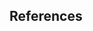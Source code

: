 <h2>References</h2>

[^1]: [Z3 News Covid Man Made](https://z3news.com/w/david-martin-presents-evidence-corona-virus-manmade/)

[^2]: [Wion Covid Man Made](https://www.wionews.com/opinions-blogs/covid-19-virus-has-properties-that-have-never-been-found-in-nature-before-304229)

[^3]: [WIV1-CoV paper]({{ site.baseurl }}/silver-storage/covid-19/2021/WIV1-CoV.pdf) & source [here](https://www.pnas.org/content/113/11/3048)

[^4]: [Dept. of Defense Bioweapons](https://redstate.com/shipwreckedcrew/2021/06/06/why-was-the-us-department-of-defense-funding-bioweapons-research-at-wuhan-n391796)

[^5]: [Fauci's Leaked Emails GOF](https://www.distractify.com/p/fauci-email-leak)
[^6]: [Besa Center Origins](https://besacenter.org/covid19-origin/)
[^7]: [Wales Online Origins](https://www.walesonline.co.uk/news/health/coronavirus-covid-wuhan-lab-china-20768398)
[^8]: [ABC Origins Covid-19](https://abcnews.go.com/US/nature-based-man-made-unraveling-debate-origins-covid/story?id=78268577)
[^9]: [Nypost Sars-cov-2 Lab](https://nypost.com/2021/06/06/damning-science-shows-covid-19-likely-engineered-in-lab/)
[^10]: [Express Covid-19 Man Made](https://www.express.co.uk/comment/expresscomment/1476065/coronavirus-disease-2019-covid-19-virus-transfer-to-humans-wuhan-chinaaugust-16-covid-news)
[^11]: [Nypost Chinese Virologist](https://nypost.com/2020/09/11/chinese-virologist-says-she-has-proof-covid-19-was-made-in-wuhan-lab/)
[^12]: [News Au Leaked Document](https://www.news.com.au/world/coronavirus/leaked-chinese-document-reveals-a-sinister-plan-to-unleash-coronaviruses/news-story/53674e8108ad5a655e07e990daa85465)
[^13]: [Dailymail Genome Sequencing](https://www.dailymail.co.uk/news/article-9658851/Genome-sequencing-certainly-proves-COVID-deliberately-lab-experts-claim.html)
[^14]: [Gma News Online Covid Man Made](https://www.gmanetwork.com/news/scitech/science/736458/french-scientist-who-discovered-hiv-insists-covid-19-is-lab-creation/story/)

[^15]: [Stopworldcontrol Pandemic Planned](https://www.stopworldcontrol.com/proof/#)
[^16]: [World Integrated Trade Solution pdf]({{ site.baseurl }}/silver-storage/covid-19/2021/2017-covid19-testkits.pdf)
